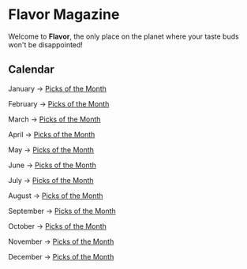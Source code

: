 # Flavor Magazine

Welcome to **Flavor**, the only place on the planet where your taste buds won't be disappointed!

## Calendar

January -> [Picks of the Month]()

February -> [Picks of the Month]()

March -> [Picks of the Month]()

April -> [Picks of the Month]()

May -> [Picks of the Month]()

June -> [Picks of the Month](Picks_of_the_month.md)

July -> [Picks of the Month]()

August -> [Picks of the Month]()

September -> [Picks of the Month]()

October -> [Picks of the Month]()

November -> [Picks of the Month]()

December -> [Picks of the Month]()